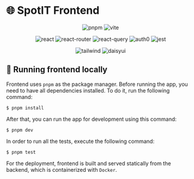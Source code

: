 # :globe_with_meridians: SpotIT Frontend

<p align="center">
    <img src="https://img.shields.io/badge/pnpm-F69220.svg?style=for-the-badge&logo=pnpm&logoColor=white" alt="pnpm">
    <img src="https://img.shields.io/badge/Vite-646CFF.svg?style=for-the-badge&logo=Vite&logoColor=white" alt="vite">
</p>
<p align="center">
    <img src="https://img.shields.io/badge/React-61DAFB.svg?style=for-the-badge&logo=React&logoColor=black" alt="react">
    <img src="https://img.shields.io/badge/React%20Router-CA4245.svg?style=for-the-badge&logo=React-Router&logoColor=white" alt="react-router">
    <img src="https://img.shields.io/badge/TanStack%20Query-orange?style=for-the-badge&logo=react&logoColor=white" alt="react-query">
    <img src="https://img.shields.io/badge/Auth0-EB5424.svg?style=for-the-badge&logo=Auth0&logoColor=white" alt="auth0">
    <img src="https://img.shields.io/badge/Jest-C21325.svg?style=for-the-badge&logo=Jest&logoColor=white" alt="jest">
</p>
<p align="center">
    <img src="https://img.shields.io/badge/Tailwind%20CSS-06B6D4.svg?style=for-the-badge&logo=Tailwind-CSS&logoColor=white" alt="tailwind">
    <img src="https://img.shields.io/badge/DaisyUI-5A0EF8.svg?style=for-the-badge&logo=DaisyUI&logoColor=white" alt="daisyui">
</p>

## :wrench: Running frontend locally

Frontend uses `pnpm` as the package manager.
Before running the app, you need to have all dependencies installed.
To do it, run the following command:

```shell
$ pnpm install
```

After that, you can run the app for development using this command:

```shell
$ pnpm dev
```

In order to run all the tests, execute the following command:

```shell
$ pnpm test
```

For the deployment, frontend is built and served statically from the backend, which is containerized with `Docker`.
